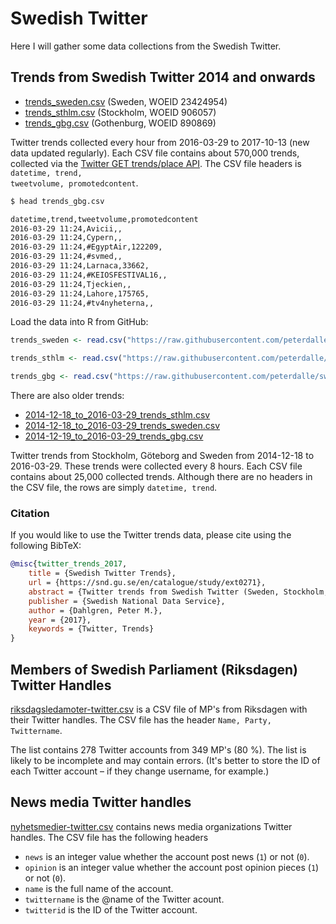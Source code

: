 # Swedish Twitter

Here I will gather some data collections from the Swedish Twitter.

## Trends from Swedish Twitter 2014 and onwards

* [trends_sweden.csv](trends_sweden.csv) (Sweden, WOEID 23424954)
* [trends_sthlm.csv](trends_sthlm.csv) (Stockholm, WOEID 906057)
* [trends_gbg.csv](trends_gbg.csv) (Gothenburg, WOEID 890869)

Twitter trends collected every hour from 2016-03-29 to 2017-10-13 (new data updated regularly). Each CSV file contains about 570,000 trends, collected via the [Twitter GET trends/place API](https://dev.twitter.com/rest/reference/get/trends/place). The CSV file headers is <code>datetime, trend, tweetvolume, promotedcontent</code>.

```bash
$ head trends_gbg.csv

datetime,trend,tweetvolume,promotedcontent
2016-03-29 11:24,Avicii,,
2016-03-29 11:24,Cypern,,
2016-03-29 11:24,#EgyptAir,122209,
2016-03-29 11:24,#svmed,,
2016-03-29 11:24,Larnaca,33662,
2016-03-29 11:24,#KEIOSFESTIVAL16,,
2016-03-29 11:24,Tjeckien,,
2016-03-29 11:24,Lahore,175765,
2016-03-29 11:24,#tv4nyheterna,,
```
Load the data into R from GitHub:

```r
trends_sweden <- read.csv("https://raw.githubusercontent.com/peterdalle/swedishtwitter/master/trends_sweden.csv", header=TRUE)

trends_sthlm <- read.csv("https://raw.githubusercontent.com/peterdalle/swedishtwitter/master/trends_sthlm.csv", header=TRUE)

trends_gbg <- read.csv("https://raw.githubusercontent.com/peterdalle/swedishtwitter/master/trends_gbg.csv", header=TRUE)
```

There are also older trends:

* [2014-12-18_to_2016-03-29_trends_sthlm.csv](2014-12-18_to_2016-03-29_trends_sthlm.csv)
* [2014-12-18_to_2016-03-29_trends_sweden.csv](2014-12-18_to_2016-03-29_trends_sweden.csv)
* [2014-12-19_to_2016-03-29_trends_gbg.csv](2014-12-19_to_2016-03-29_trends_gbg.csv)

Twitter trends from Stockholm, Göteborg and Sweden from 2014-12-18 to 2016-03-29. These trends were collected every 8 hours. Each CSV file contains about 25,000 collected trends. Although there are no headers in the CSV file, the rows are simply `datetime, trend`.

### Citation

If you would like to use the Twitter trends data, please cite using the following BibTeX:

```BibTeX
@misc{twitter_trends_2017,
    title = {Swedish Twitter Trends},
    url = {https://snd.gu.se/en/catalogue/study/ext0271},
    abstract = {Twitter trends from Swedish Twitter (Sweden, Stockholm, Göteborg). Trends collected every hour from 2016-03-29 and onwards via the GET trends/place API. Data contains datetime, name of the trend, tweet volume, and whether or not the trend is promoted content.},
    publisher = {Swedish National Data Service},
    author = {Dahlgren, Peter M.},
    year = {2017},
    keywords = {Twitter, Trends}
}
```

## Members of Swedish Parliament (Riksdagen) Twitter Handles

[riksdagsledamoter-twitter.csv](riksdagsledamoter-twitter.csv) is a CSV file of MP's from Riksdagen with their Twitter handles. The CSV file has the header `Name, Party, Twittername`.

The list contains 278 Twitter accounts from 349 MP's (80 %). The list is likely to be incomplete and may contain errors. (It's better to store the ID of each Twitter account – if they change username, for example.)

## News media Twitter handles

[nyhetsmedier-twitter.csv](nyhetsmedier-twitter.csv) contains news media organizations Twitter handles. The CSV file has the following headers

- `news` is an integer value whether the account post news (`1`) or not (`0`).
- `opinion` is an integer value whether the account post opinion pieces (`1`) or not (`0`).
- `name` is the full name of the account.
- `twittername` is the @name of the Twitter acount.
- `twitterid` is the ID of the Twitter account.
